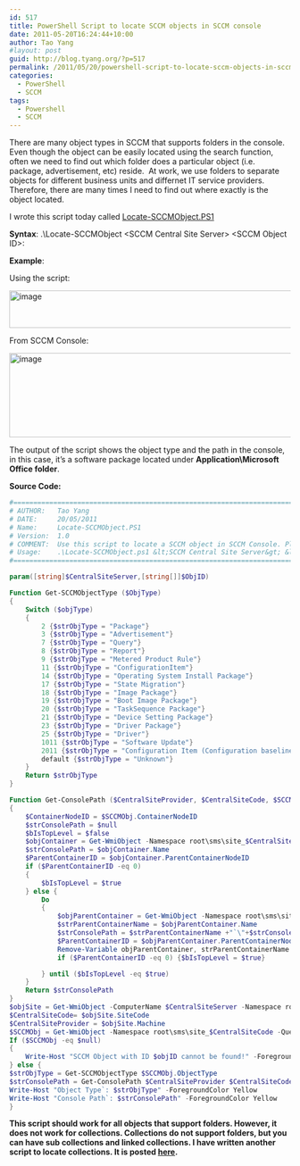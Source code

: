 ```yaml
---
id: 517
title: PowerShell Script to locate SCCM objects in SCCM console
date: 2011-05-20T16:24:44+10:00
author: Tao Yang
#layout: post
guid: http://blog.tyang.org/?p=517
permalink: /2011/05/20/powershell-script-to-locate-sccm-objects-in-sccm-console/
categories:
  - PowerShell
  - SCCM
tags:
  - Powershell
  - SCCM
---
```

There are many object types in SCCM that supports folders in the console. Even though the object can be easily located using the search function, often we need to find out which folder does a particular object (i.e. package, advertisement, etc) reside.  At work, we use folders to separate objects for different business units and differnet IT service providers. Therefore, there are many times I need to find out where exactly is the object located.

I wrote this script today called <a href="http://blog.tyang.org/wp-content/uploads/2011/05/Locate-SCCMObject.zip">Locate-SCCMObject.PS1</a>

<strong>Syntax</strong>: .\Locate-SCCMObject &lt;SCCM Central Site Server&gt; &lt;SCCM Object ID&gt;:

<strong>Example</strong>:

Using the script:

<a href="http://blog.tyang.org/wp-content/uploads/2011/05/image3.png"><img style="display: inline; border: 0px;" title="image" src="http://blog.tyang.org/wp-content/uploads/2011/05/image_thumb3.png" border="0" alt="image" width="796" height="67" /></a>

From SCCM Console:

<a href="http://blog.tyang.org/wp-content/uploads/2011/05/image4.png"><img style="display: inline; border: 0px;" title="image" src="http://blog.tyang.org/wp-content/uploads/2011/05/image_thumb4.png" border="0" alt="image" width="878" height="151" /></a>

The output of the script shows the object type and the path in the console, in this case, it’s a software package located under <strong>Application\Microsoft Office folder</strong>.

<strong>Source Code:</strong>

```powershell
#======================================================================================================================
# AUTHOR:	Tao Yang
# DATE:		20/05/2011
# Name:		Locate-SCCMObject.PS1
# Version:	1.0
# COMMENT:	Use this script to locate a SCCM object in SCCM Console. Please note it does not work for SCCM collections.
# Usage:	.\Locate-SCCMObject.ps1 &lt;SCCM Central Site Server&gt; &lt;SCCM Object ID&gt;
#======================================================================================================================

param([string]$CentralSiteServer,[string[]]$ObjID)

Function Get-SCCMObjectType ($ObjType)
{
	Switch ($objType)
	{
		2 {$strObjType = "Package"}
		3 {$strObjType = "Advertisement"}
		7 {$strObjType = "Query"}
		8 {$strObjType = "Report"}
		9 {$strObjType = "Metered Product Rule"}
		11 {$strObjType = "ConfigurationItem"}
		14 {$strObjType = "Operating System Install Package"}
		17 {$strObjType = "State Migration"}
		18 {$strObjType = "Image Package"}
		19 {$strObjType = "Boot Image Package"}
		20 {$strObjType = "TaskSequence Package"}
		21 {$strObjType = "Device Setting Package"}
		23 {$strObjType = "Driver Package"}
		25 {$strObjType = "Driver"}
		1011 {$strObjType = "Software Update"}
		2011 {$strObjType = "Configuration Item (Configuration baseline)"}
		default {$strObjType = "Unknown"}
	}
	Return $strObjType
}

Function Get-ConsolePath ($CentralSiteProvider, $CentralSiteCode, $SCCMObj)
{
	$ContainerNodeID = $SCCMObj.ContainerNodeID
	$strConsolePath = $null
	$bIsTopLevel = $false
	$objContainer = Get-WmiObject -Namespace root\sms\site_$CentralSiteCode -Query "Select * from SMS_ObjectContainerNode Where ContainerNodeID = '$ContainerNodeID'" -ComputerName $CentralSiteProvider
	$strConsolePath = $objContainer.Name
	$ParentContainerID = $objContainer.ParentContainerNodeID
	if ($ParentContainerID -eq 0)
	{
		$bIsTopLevel = $true
	} else {
		Do
		{
			$objParentContainer = Get-WmiObject -Namespace root\sms\site_$CentralSiteCode -Query "Select * from SMS_ObjectContainerNode Where ContainerNodeID = '$ParentContainerID'" -ComputerName $CentralSiteProvider
			$strParentContainerName = $objParentContainer.Name
			$strConsolePath = $strParentContainerName +"`\"+$strConsolePath
			$ParentContainerID = $objParentContainer.ParentContainerNodeID
			Remove-Variable objParentContainer, strParentContainerName
			if ($ParentContainerID -eq 0) {$bIsTopLevel = $true}

		} until ($bIsTopLevel -eq $true)
	}
	Return $strConsolePath
}
$objSite = Get-WmiObject -ComputerName $CentralSiteServer -Namespace root\sms -query "Select * from SMS_ProviderLocation WHERE ProviderForLocalSite = True"
$CentralSiteCode= $objSite.SiteCode
$CentralSiteProvider = $objSite.Machine
$SCCMObj = Get-WmiObject -Namespace root\sms\site_$CentralSiteCode -Query "Select * from SMS_ObjectContainerItem Where InstanceKey = '$objID'" -ComputerName $CentralSiteProvider
If ($SCCMObj -eq $null)
{
	Write-Host "SCCM Object with ID $objID cannot be found!" -ForegroundColor Red
} else {
$strObjType = Get-SCCMObjectType $SCCMObj.ObjectType
$strConsolePath = Get-ConsolePath $CentralSiteProvider $CentralSiteCode $SCCMObj
Write-Host "Object Type`: $strObjType" -ForegroundColor Yellow
Write-Host "Console Path`: $strConsolePath" -ForegroundColor Yellow
}
```

<strong>This script should work for all objects that support folders. However, it does not work for collections. Collections do not support folders, but you can have sub collections and linked collections. I have written another script to locate collections. It is posted <a title="Get-CollectionPath" href="http://blog.tyang.org/2011/01/23/how-to-locate-sccm-collection-object-based-on-the-collection-id/">here</a>.</strong>